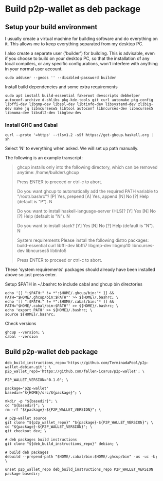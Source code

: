 # Build p2p-wallet as deb package

## Setup your build environment
I usually create a virtual machine for building software and do everything on it. This allows me to keep everything separated from my desktop PC.

I also create a separate user ('builder') for building. This is advisable, even if you choose to build on your desktop PC, so that the installation of any local compilers, or any specific configurations, won't interfere with anything in your normal user account.
```
sudo adduser --gecos '' --disabled-password builder
```

Install build dependencies and some extra requirements
```
sudo apt install build-essential fakeroot devscripts debhelper autoconf-archive d-shlibs pkg-kde-tools git curl automake pkg-config libffi-dev libgmp-dev libssl-dev libtinfo-dev libsystemd-dev zlib1g-dev make jq libncursesw5 libtool autoconf libncurses-dev libncurses5 libnuma-dev libsdl2-dev libglew-dev
```

### Install GHC and Cabal
```
curl --proto '=https' --tlsv1.2 -sSf https://get-ghcup.haskell.org | sh
```
Select 'N' to everything when asked. We will set up path manually.

The following is an example transcript:

>ghcup installs only into the following directory, which can be removed anytime:
>/home/builder/.ghcup
>
>Press ENTER to proceed or ctrl-c to abort.
>
>Do you want ghcup to automatically add the required PATH variable to "/root/.bashrc"?
>[P] Yes, prepend [A] Yes, append [N] No [?] Help (default is "P").
>N
>
>Do you want to install haskell-language-server (HLS)?
>[Y] Yes [N] No [?] Help (default is "N").
>N
>
>Do you want to install stack?
>[Y] Yes [N] No [?] Help (default is "N").
>N
>
>System requirements
>Please install the following distro packages: build-essential curl libffi-dev libffi7 libgmp-dev libgmp10 libncurses-dev libncurses5 libtinfo5
>
>Press ENTER to proceed or ctrl-c to abort.

These 'system requirements' packages should already have been installed above so just press enter.

Setup $PATH in ~/.bashrc to include cabal and ghcup bin directories
```
echo '[[ ":$PATH:" != *":$HOME/.ghcup/bin:"* ]] && PATH="$HOME/.ghcup/bin:$PATH"' >> ${HOME}/.bashrc; \
echo '[[ ":$PATH:" != *":$HOME/.cabal/bin:"* ]] && PATH="$HOME/.cabal/bin:$PATH"' >> ${HOME}/.bashrc; \
echo 'export PATH' >> ${HOME}/.bashrc; \
source ${HOME}/.bashrc;
```

Check versions
```
ghcup --version; \
cabal --version
```


## Build p2p-wallet deb package
```
deb_build_instructions_repo='https://github.com/TerminadaPool/p2p-wallet-debian.git'; \
p2p_wallet_repo='https://github.com/fallen-icarus/p2p-wallet'; \

P2P_WALLET_VERSION='0.1.0'; \

package='p2p-wallet'
basedir="${HOME}/src/${package}"; \

mkdir -p "${basedir}"; \
cd "${basedir}"; \
rm -rf "${package}-${P2P_WALLET_VERSION}"; \

# p2p-wallet source
git clone "${p2p_wallet_repo}" "${package}-${P2P_WALLET_VERSION}"; \
cd "${package}-${P2P_WALLET_VERSION}"; \
git checkout dev; \

# deb packages build instructions
git clone "${deb_build_instructions_repo}" debian; \

# build deb packages
debuild --prepend-path "$HOME/.cabal/bin:$HOME/.ghcup/bin" -us -uc -b; \

unset p2p_wallet_repo deb_build_instructions_repo P2P_WALLET_VERSION package basedir;
```




